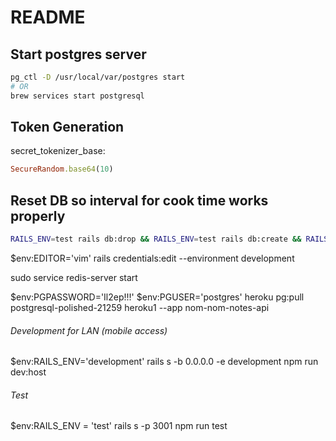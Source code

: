 # README

## Start postgres server

```bash
pg_ctl -D /usr/local/var/postgres start
# OR
brew services start postgresql
```

## Token Generation

secret_tokenizer_base:

```ruby
SecureRandom.base64(10)
```

## Reset DB so interval for cook time works properly
```bash
RAILS_ENV=test rails db:drop && RAILS_ENV=test rails db:create && RAILS_ENV=test rails db:migrate;
```

$env:EDITOR='vim'
rails credentials:edit --environment development

sudo service redis-server start

$env:PGPASSWORD='Il2ep!!!'
$env:PGUSER='postgres'
heroku pg:pull postgresql-polished-21259 heroku1 --app nom-nom-notes-api

###### Development for LAN (mobile access)
$env:RAILS_ENV='development'
rails s -b 0.0.0.0 -e development
npm run dev:host

###### Test
$env:RAILS_ENV = 'test'
rails s -p 3001
npm run test